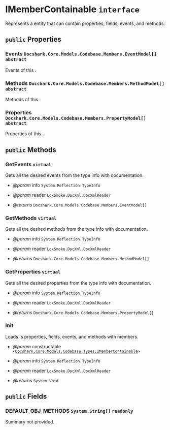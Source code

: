 # IMemberContainable `interface`

Represents a entity that can contain properties, fields, events, and methods.

## `public` Properties

### Events <code title="comments here">Docshark.Core.Models.Codebase.Members.EventModel[]</code> `abstract`

Events of this <see cref="T:Docshark.Core.Models.Codebase.Types.IMemberContainable" />.

### Methods <code title="comments here">Docshark.Core.Models.Codebase.Members.MethodModel[]</code> `abstract`

Methods of this <see cref="P:Docshark.Core.Models.Codebase.Types.IMemberContainable.Methods" />.

### Properties <code title="comments here">Docshark.Core.Models.Codebase.Members.PropertyModel[]</code> `abstract`

Properties of this <see cref="T:Docshark.Core.Models.Codebase.Types.IMemberContainable" />.



## `public` Methods

### GetEvents `virtual`

Gets all the desired events from the type info with documentation.

- *@param* info <code title="comments here">System.Reflection.TypeInfo</code>
- *@param* reader <code title="comments here">LoxSmoke.DocXml.DocXmlReader</code>

- *@returns* <code title="comments here">Docshark.Core.Models.Codebase.Members.EventModel[]</code>

### GetMethods `virtual`

Gets all the desired methods from the type info with documentation.

- *@param* info <code title="comments here">System.Reflection.TypeInfo</code>
- *@param* reader <code title="comments here">LoxSmoke.DocXml.DocXmlReader</code>

- *@returns* <code title="comments here">Docshark.Core.Models.Codebase.Members.MethodModel[]</code>

### GetProperties `virtual`

Gets all the desired properties from the type info with documentation.

- *@param* info <code title="comments here">System.Reflection.TypeInfo</code>
- *@param* reader <code title="comments here">LoxSmoke.DocXml.DocXmlReader</code>

- *@returns* <code title="comments here">Docshark.Core.Models.Codebase.Members.PropertyModel[]</code>

### Init

Loads <see cref="T:Docshark.Core.Models.Codebase.Types.IMemberContainable" />'s properties, fields, events, and methods with members.

- *@param* constructable <code><<a href="./IMemberContainable.md">Docshark.Core.Models.Codebase.Types.IMemberContainable</a>></code>
- *@param* info <code title="comments here">System.Reflection.TypeInfo</code>
- *@param* reader <code title="comments here">LoxSmoke.DocXml.DocXmlReader</code>

- *@returns* <code title="comments here">System.Void</code>

## `public` Fields

### DEFAULT_OBJ_METHODS <code title="comments here">System.String[]</code> `readonly`

Summary not provided.